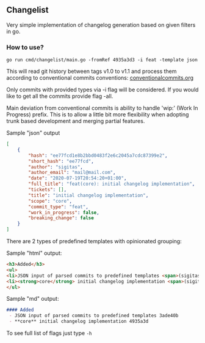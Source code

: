 ## Changelist 

Very simple implementation of changelog generation based on given filters in go.

### How to use? 

`go run cmd/changelist/main.go -fromRef 4935a3d3 -i feat -template json`

This will read git history between tags v1.0 to v1.1 and process them according to conventional commits conventions:
[conventionalcommits.org](https://www.conventionalcommits.org/en/v1.0.0-beta.2/)

Only commits with provided types via -i flag will be considered. If you would like to get all the commits provide flag -all.

Main deviation from conventional commits is ability to handle 'wip:' (Work In Progress) prefix. 
This is to allow a little bit more flexibility when adopting trunk based development and merging partial features.

Sample "json" output
```json
[
    {
        "hash": "ee77fcd1e8b2bbd0483f2e6c2045a7cdc87399e2",
        "short_hash": "ee77fcd",
        "author": "sigitas",
        "author_email": "mail@mail.com",
        "date": "2020-07-19T20:54:20+01:00",
        "full_title": "feat(core): initial changelog implementation",
        "tickets": [],
        "title": "initial changelog implementation",
        "scope": "core",
        "commit_type": "feat",
        "work_in_progress": false,
        "breaking_change": false
    }
]
```

There are 2 types of predefined templates with opinionated grouping:

Sample "html" output: 
 ```html
<h3>Added</h3>
<ul>
<li>JSON input of parsed commits to predefined templates <span>(sigitas)</span></li>
<li><strong>core</strong> initial changelog implementation <span>(sigitas)</span></li>
</ul>
```

Sample "md" output:
```markdown
#### Added
 - JSON input of parsed commits to predefined templates 3ade40b
 - **core** initial changelog implementation 4935a3d
 ```

To see full list of flags just type `-h`